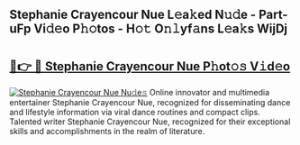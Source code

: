## Stephanie Crayencour Nue L𝚎a𝚔ed N𝚞𝚍e - Part-uFp Vi𝚍𝚎o P𝚑𝚘tos - H𝚘𝚝 O𝚗𝚕yf𝚊ns L𝚎a𝚔s WijDj

# <h2><a href="http://kf2m2za.oniu.top/?m=Stephanie+Crayencour+Nue">🔗👉 🔴 Stephanie Crayencour Nue P𝚑ot𝚘𝚜 V𝚒d𝚎o</a></h2>

[![Stephanie Crayencour Nue Nu𝚍e𝚜](https://i.imgur.com/0qMVB7G.gif)](http://kf2m2za.oniu.top/?m=Stephanie+Crayencour+Nue)
Online innovator and multimedia entertainer Stephanie Crayencour Nue, recognized for disseminating dance and lifestyle information via viral dance routines and compact clips. Talented writer Stephanie Crayencour Nue, recognized for their exceptional skills and accomplishments in the realm of literature.  
